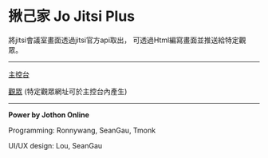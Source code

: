 # 揪己家 Jo Jitsi Plus
將jitsi會議室畫面透過jitsi官方api取出，
可透過Html編寫畫面並推送給特定觀眾。

---

[主控台](https://g0v.github.io/jitsi-screen/screen2.html)

[觀眾](https://g0v.github.io/jitsi-screen/viewer.html) (特定觀眾網址可於主控台內產生)

---

**Power by Jothon Online**

Programming: Ronnywang, SeanGau, Tmonk

UI/UX design: Lou, SeanGau
